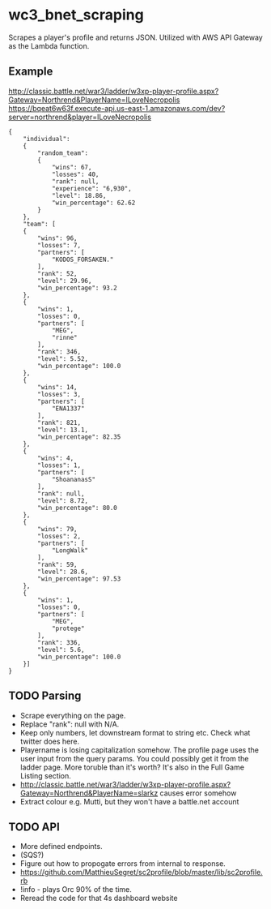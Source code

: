 # wc3_bnet_scraping
Scrapes a player's profile and returns JSON. Utilized with AWS API Gateway as the Lambda function.

## Example
http://classic.battle.net/war3/ladder/w3xp-player-profile.aspx?Gateway=Northrend&PlayerName=ILoveNecropolis
https://bqeat6w63f.execute-api.us-east-1.amazonaws.com/dev?server=northrend&player=ILoveNecropolis

```
{
    "individual":
    {
        "random_team":
        {
            "wins": 67,
            "losses": 40,
            "rank": null,
            "experience": "6,930",
            "level": 18.86,
            "win_percentage": 62.62
        }
    },
    "team": [
    {
        "wins": 96,
        "losses": 7,
        "partners": [
            "KODOS_FORSAKEN."
        ],
        "rank": 52,
        "level": 29.96,
        "win_percentage": 93.2
    },
    {
        "wins": 1,
        "losses": 0,
        "partners": [
            "MEG",
            "rinne"
        ],
        "rank": 346,
        "level": 5.52,
        "win_percentage": 100.0
    },
    {
        "wins": 14,
        "losses": 3,
        "partners": [
            "ENA1337"
        ],
        "rank": 821,
        "level": 13.1,
        "win_percentage": 82.35
    },
    {
        "wins": 4,
        "losses": 1,
        "partners": [
            "ShoananasS"
        ],
        "rank": null,
        "level": 8.72,
        "win_percentage": 80.0
    },
    {
        "wins": 79,
        "losses": 2,
        "partners": [
            "LongWalk"
        ],
        "rank": 59,
        "level": 28.6,
        "win_percentage": 97.53
    },
    {
        "wins": 1,
        "losses": 0,
        "partners": [
            "MEG",
            "protege"
        ],
        "rank": 336,
        "level": 5.6,
        "win_percentage": 100.0
    }]
}
```


## TODO Parsing
- Scrape everything on the page.
- Replace "rank": null with N/A.
- Keep only numbers, let downstream format to string etc. Check what twitter does here.
- Playername is losing capitalization somehow. The profile page uses the user input from the query params. You could possibly get it from the ladder page. More toruble than it's worth? It's also in the Full Game Listing section.
- http://classic.battle.net/war3/ladder/w3xp-player-profile.aspx?Gateway=Northrend&PlayerName=slarkz causes error somehow
- Extract colour e.g. Mutti, but they won't have a battle.net account

## TODO API
- More defined endpoints.
- (SQS?)
- Figure out how to propogate errors from internal to response.
- https://github.com/MatthieuSegret/sc2profile/blob/master/lib/sc2profile.rb
- !info - plays Orc 90% of the time.
- Reread the code for that 4s dashboard website
